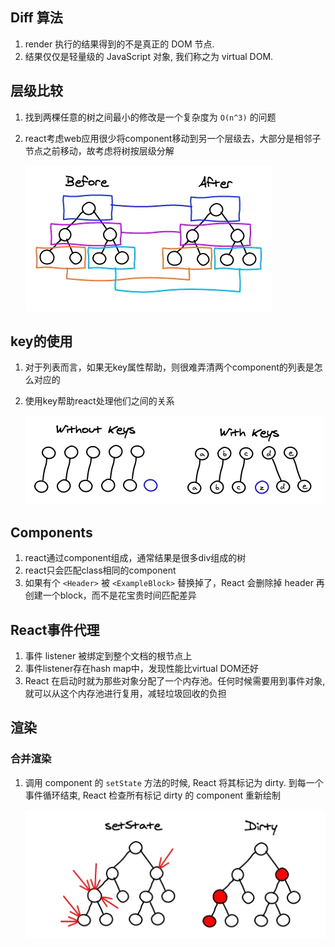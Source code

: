 ## Diff 算法

1. render 执行的结果得到的不是真正的 DOM 节点.
2. 结果仅仅是轻量级的 JavaScript 对象, 我们称之为 virtual DOM.

 ## 层级比较

1. 找到两棵任意的树之间最小的修改是一个复杂度为 `O(n^3)` 的问题

2. react考虑web应用很少将component移动到另一个层级去，大部分是相邻子节点之前移动，故考虑将树按层级分解

	![1559194457496](Diff算法.assets/1559194457496.png)

## key的使用

1. 对于列表而言，如果无key属性帮助，则很难弄清两个component的列表是怎么对应的

2. 使用key帮助react处理他们之间的关系

	![1559194561100](Diff算法.assets/1559194561100.png)

## Components

1. react通过component组成，通常结果是很多div组成的树
2. react只会匹配class相同的component
3. 如果有个 `<Header>` 被 `<ExampleBlock>` 替换掉了，React 会删除掉 header 再创建一个block，而不是花宝贵时间匹配差异

## React事件代理

1. 事件 listener 被绑定到整个文档的根节点上
2. 事件listener存在hash map中，发现性能比virtual DOM还好
3. React 在启动时就为那些对象分配了一个内存池。任何时候需要用到事件对象, 就可以从这个内存池进行复用，减轻垃圾回收的负担

## 渲染

### 合并渲染

1. 调用 component 的 `setState` 方法的时候, React 将其标记为 dirty.
	到每一个事件循环结束, React 检查所有标记 dirty 的 component 重新绘制

	![1559194966722](Diff算法.assets/1559194966722.png)